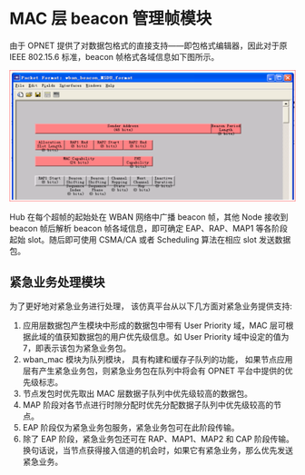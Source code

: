# MAC 层 beacon 管理帧模块

由于 OPNET 提供了对数据包格式的直接支持——即包格式编辑器，因此对于原 IEEE 802.15.6 标准，beacon 帧格式各域信息如下图所示。

![beacon packet format](./images/mac_beacon_model.png)

Hub 在每个超帧的起始处在 WBAN 网络中广播 beacon 帧，其他 Node 接收到 beacon 帧后解析 beacon 帧各域信息，即可确定 EAP、RAP、MAP1 等各阶段起始 slot。随后即可使用 CSMA/CA 或者 Scheduling 算法在相应 slot 发送数据包。

## 紧急业务处理模块

为了更好地对紧急业务进行处理， 该仿真平台从以下几方面对紧急业务提供支持:

1. 应用层数据包产生模块中形成的数据包中带有 User Priority 域，MAC 层可根据此域的值获知数据包的用户优先级信息。如 User Priority 域中设定的值为 7，即表示该包为紧急业务包。
2. wban_mac 模块为队列模块， 具有构建和缓存子队列的功能， 如果节点应用层有产生紧急业务包，则紧急业务包在队列中将会有 OPNET 平台中提供的优先级标志。
3. 节点发包时优先取出 MAC 层数据子队列中优先级较高的数据包。
4. MAP 阶段对各节点进行时隙分配时优先分配数据子队列中优先级较高的节点。
5. EAP 阶段仅为紧急业务包服务，紧急业务包可在此阶段传输。
6. 除了 EAP 阶段，紧急业务包还可在 RAP、MAP1、MAP2 和 CAP 阶段传输。换句话说，当节点获得接入信道的机会时，如果它有紧急业务，那么优先发送紧急业务。